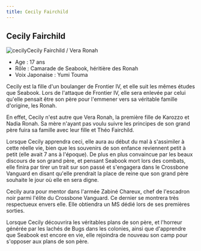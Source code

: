 ```yaml
---
title: Cecily Fairchild
---
```


Cecily Fairchild
----------------

![cecily](/images/stories/saga/F91/persos/civils/cecily.jpg)Cecily Fairchild / Vera Ronah  
- Age : 17 ans  
- Rôle : Camarade de Seabook, héritière des Ronah  
- Voix Japonaise : Yumi Touma


Cecily est la fille d'un boulanger de Frontier IV, et elle suit les mêmes études que Seabook. Lors de l'attaque de Frontier IV, elle sera enlevée par celui qu'elle pensait être son père pour l'emmener vers sa véritable famille d'origine, les Ronah.


En effet, Cecily n'est autre que Vera Ronah, la première fille de Karozzo et Nadia Ronah. Sa mère n'ayant pas voulu suivre les principes de son grand père fuira sa famille avec leur fille et Théo Fairchild.


Lorsque Cecily apprendra ceci, elle aura au début du mal à s'assimiler à cette réelle vie, bien que les souvenirs de son enfance reviennent petit à petit (elle avait 7 ans à l'époque). De plus en plus convaincue par les beaux discours de son grand père, et pensant Seabook mort lors des combats, elle finira par tirer un trait sur son passé et s'engagera dans le Crossbone Vanguard en disant qu'elle prendrait la place de reine que son grand père souhaite le jour où elle en sera digne.


Cecily aura pour mentor dans l'armée Zabiné Chareux, chef de l'escadron noir parmi l'élite du Crossbone Vanguard. Ce dernier se montrera très respectueux envers elle. Elle obtiendra un MS dédié lors de ses premières sorties.


Lorsque Cecily découvrira les véritables plans de son père, et l'horreur générée par les lachés de Bugs dans les colonies, ainsi que d'apprendre que Seabook est encore en vie, elle rejoindra de nouveau son camp pour s'opposer aux plans de son père.

